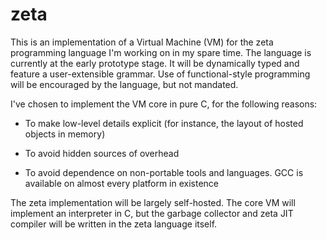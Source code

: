 zeta
====

This is an implementation of a Virtual Machine (VM) for the zeta programming language
I'm working on in my spare time. The language is currently at the early prototype stage.
It will be dynamically typed and feature a user-extensible grammar. Use of
functional-style programming will be encouraged by the language, but not mandated.

I've chosen to implement the VM core in pure C, for the following reasons:

- To make low-level details explicit (for instance, the layout of hosted objects in memory)

- To avoid hidden sources of overhead

- To avoid dependence on non-portable tools and languages. GCC is available on almost every platform in existence

The zeta implementation will be largely self-hosted. The core VM will
implement an interpreter in C, but the garbage collector and zeta JIT
compiler will be written in the zeta language itself.

